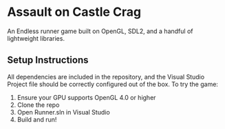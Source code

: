 # Assault on Castle Crag
An Endless runner game built on OpenGL, SDL2, and a handful of lightweight libraries.

## Setup Instructions
All dependencies are included in the repository, and the Visual Studio Project file should be correctly configured out of the box. To try the game:
1. Ensure your GPU supports OpenGL 4.0 or higher
2. Clone the repo
3. Open Runner.sln in Visual Studio
4. Build and run!
